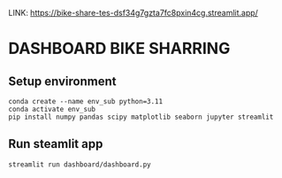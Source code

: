 LINK: https://bike-share-tes-dsf34g7gzta7fc8pxin4cg.streamlit.app/

# DASHBOARD BIKE SHARRING

## Setup environment
```
conda create --name env_sub python=3.11
conda activate env_sub
pip install numpy pandas scipy matplotlib seaborn jupyter streamlit
```

## Run steamlit app
```
streamlit run dashboard/dashboard.py
```
